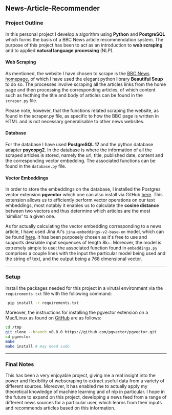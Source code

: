 ## News-Article-Recommender

### Project Outline
In this personal project I develop a algorithm using **Python** and **PostgreSQL** which forms the basis of a BBC News article recommendation system. The purpose of this project has been to act as an introduction to **web scraping** and to applied **natural language processing** (NLP).

#### Web Scraping
As mentioned, the website I have chosen to scrape is the [BBC News homepage](https://www.bbc.co.uk/news), of which I have used the elegant python library **Beautiful Soup** to do so. The processes involve scraping all the articles links from the home page and then processing the corresponding articles, of which content such as fecthing the title and body of articles can be found in the `scraper.py` file.

Please note, however, that the functions related scraping the website, as found in the scraper.py file, as specific to how the BBC page is written in HTML and is not necessary generalisable to other news websites.

#### Database
For the database I have used **PostgreSQL 17** and the python database adapter **psycopg2**. In the database is where the information of all the scraped articles is stored, namely the url, title, published date, content and the corresponding vector embedding. The associated functions can be found in the `database.py` file. 

#### Vector Embeddings 
In order to store the embeddings on the database, I installed the Postgres vector extension **pgvector** which one can also install via GitHub [here](https://github.com/pgvector). This extension allows us to efficiently perform vector operations on our text embeddings, most notably it enables us to calculate the **cosine distance** between two vectors and thus determine which articles are the most 'similiar' to a given one.

As for actually calculating the vector embedding corresponding to a news article, I have used Jina AI's `jina-embeddings-v2-base-en` model, which can be found [here](https://huggingface.co/jinaai/jina-embeddings-v2-base-en). It has been purposely chosen as it's free to use and supports desriable input sequences of length 8k+. Moreover, the model is extremely simple to use; the associated function found in `embeddings.py` comprises a couple lines with the input the particular model being used and the string of text, and the output being a 768 dimensional vector. 

---
### Setup 
Install the packages needed for this project in a virutal environment via the `requirements.txt` file with the following command: 

```bash
 pip install -r requirements.txt
```

Moreover, the instructions for installing the pgvector extension on a Mac/Linux as found on [GitHub](https://github.com/pgvector) are as follows:
```bash
cd /tmp
git clone --branch v0.8.0 https://github.com/pgvector/pgvector.git
cd pgvector
make
make install # may need sudo
```
---
### Final Notes 

This has been a very enjoyable project, giving me a real insight into the power and flexibility of webscraping to extract useful data from a variety of different sources. Moreover, it has enabled me to actually apply my theoretical knowledge of machine learning and of nlp in particular. I hope in the future to expand on this project, developing a news feed from a range of different news sources for a particular user, which learns from their inputs and recommends articles based on this information. 



